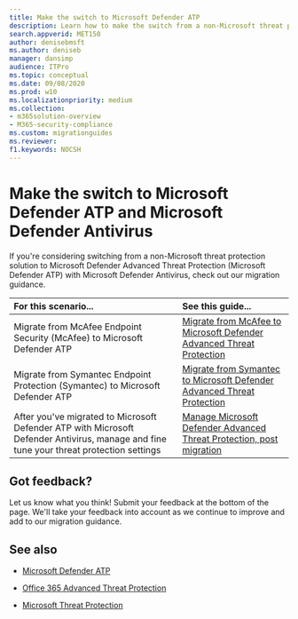 ```yaml
---
title: Make the switch to Microsoft Defender ATP
description: Learn how to make the switch from a non-Microsoft threat protection solution to Microsoft Defender ATP
search.appverid: MET150    
author: denisebmsft
ms.author: deniseb
manager: dansimp
audience: ITPro
ms.topic: conceptual
ms.date: 09/08/2020 
ms.prod: w10
ms.localizationpriority: medium
ms.collection: 
- m365solution-overview
- M365-security-compliance
ms.custom: migrationguides
ms.reviewer: 
f1.keywords: NOCSH 
---
```


# Make the switch to Microsoft Defender ATP and Microsoft Defender Antivirus

If you're considering switching from a non-Microsoft threat protection solution to Microsoft Defender Advanced Threat Protection (Microsoft Defender ATP) with Microsoft Defender Antivirus, check out our migration guidance. 

|For this scenario...  |See this guide...  |
|:---------|:---------|
|Migrate from McAfee Endpoint Security (McAfee) to Microsoft Defender ATP     |[Migrate from McAfee to Microsoft Defender Advanced Threat Protection](mcafee-to-microsoft-defender-migration.md)         |
|Migrate from Symantec Endpoint Protection (Symantec) to Microsoft Defender ATP  |[Migrate from Symantec to Microsoft Defender Advanced Threat Protection](symantec-to-microsoft-defender-atp-migration.md)         |
|After you've migrated to Microsoft Defender ATP with Microsoft Defender Antivirus, manage and fine tune your threat protection settings     |[Manage Microsoft Defender Advanced Threat Protection, post migration](manage-atp-post-migration.md)         |


## Got feedback?

Let us know what you think! Submit your feedback at the bottom of the page. We'll take your feedback into account as we continue to improve and add to our migration guidance.

## See also

- [Microsoft Defender ATP](https://docs.microsoft.com/windows/security/threat-protection)

- [Office 365 Advanced Threat Protection](https://docs.microsoft.com/microsoft-365/security/office-365-security/office-365-atp?view=o365-worldwide)

- [Microsoft Threat Protection](https://docs.microsoft.com/microsoft-365/security/mtp/microsoft-threat-protection?view=o365-worldwide) 